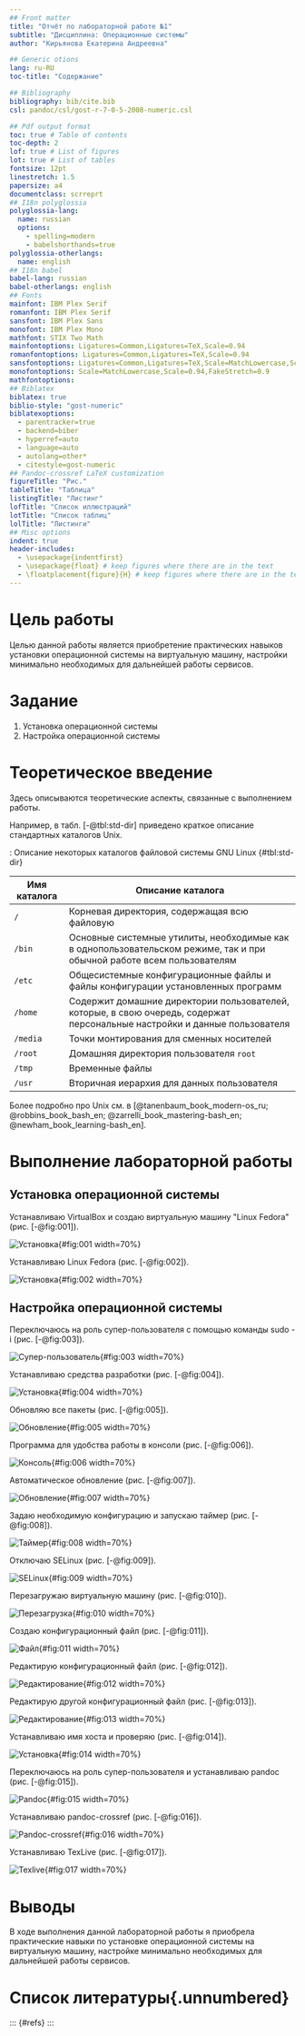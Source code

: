 ```yaml
---
## Front matter
title: "Отчёт по лабораторной работе №1"
subtitle: "Дисциплина: Операционные системы"
author: "Кирьянова Екатерина Андреевна"

## Generic otions
lang: ru-RU
toc-title: "Содержание"

## Bibliography
bibliography: bib/cite.bib
csl: pandoc/csl/gost-r-7-0-5-2008-numeric.csl

## Pdf output format
toc: true # Table of contents
toc-depth: 2
lof: true # List of figures
lot: true # List of tables
fontsize: 12pt
linestretch: 1.5
papersize: a4
documentclass: scrreprt
## I18n polyglossia
polyglossia-lang:
  name: russian
  options:
	- spelling=modern
	- babelshorthands=true
polyglossia-otherlangs:
  name: english
## I18n babel
babel-lang: russian
babel-otherlangs: english
## Fonts
mainfont: IBM Plex Serif
romanfont: IBM Plex Serif
sansfont: IBM Plex Sans
monofont: IBM Plex Mono
mathfont: STIX Two Math
mainfontoptions: Ligatures=Common,Ligatures=TeX,Scale=0.94
romanfontoptions: Ligatures=Common,Ligatures=TeX,Scale=0.94
sansfontoptions: Ligatures=Common,Ligatures=TeX,Scale=MatchLowercase,Scale=0.94
monofontoptions: Scale=MatchLowercase,Scale=0.94,FakeStretch=0.9
mathfontoptions:
## Biblatex
biblatex: true
biblio-style: "gost-numeric"
biblatexoptions:
  - parentracker=true
  - backend=biber
  - hyperref=auto
  - language=auto
  - autolang=other*
  - citestyle=gost-numeric
## Pandoc-crossref LaTeX customization
figureTitle: "Рис."
tableTitle: "Таблица"
listingTitle: "Листинг"
lofTitle: "Список иллюстраций"
lotTitle: "Список таблиц"
lolTitle: "Листинги"
## Misc options
indent: true
header-includes:
  - \usepackage{indentfirst}
  - \usepackage{float} # keep figures where there are in the text
  - \floatplacement{figure}{H} # keep figures where there are in the text
---
```


# Цель работы

Целью данной работы является приобретение практических навыков установки операционной системы на виртуальную машину, настройки минимально необходимых для дальнейшей работы сервисов.

# Задание

1. Установка операционной системы 
2. Настройка операционной системы 

# Теоретическое введение

Здесь описываются теоретические аспекты, связанные с выполнением работы.

Например, в табл. [-@tbl:std-dir] приведено краткое описание стандартных каталогов Unix.

: Описание некоторых каталогов файловой системы GNU Linux {#tbl:std-dir}

| Имя каталога | Описание каталога                                                                                                          |
|--------------|----------------------------------------------------------------------------------------------------------------------------|
| `/`          | Корневая директория, содержащая всю файловую                                                                               |
| `/bin `      | Основные системные утилиты, необходимые как в однопользовательском режиме, так и при обычной работе всем пользователям     |
| `/etc`       | Общесистемные конфигурационные файлы и файлы конфигурации установленных программ                                           |
| `/home`      | Содержит домашние директории пользователей, которые, в свою очередь, содержат персональные настройки и данные пользователя |
| `/media`     | Точки монтирования для сменных носителей                                                                                   |
| `/root`      | Домашняя директория пользователя  `root`                                                                                   |
| `/tmp`       | Временные файлы                                                                                                            |
| `/usr`       | Вторичная иерархия для данных пользователя                                                                                 |

Более подробно про Unix см. в [@tanenbaum_book_modern-os_ru; @robbins_book_bash_en; @zarrelli_book_mastering-bash_en; @newham_book_learning-bash_en].

# Выполнение лабораторной работы

## Установка операционной системы

Устанавливаю VirtualBox и создаю виртуальную машину "Linux Fedora" (рис. [-@fig:001]).

![Установка](image/1.png){#fig:001 width=70%}

Устанавливаю Linux Fedora (рис. [-@fig:002]).

![Установка](image/2.png){#fig:002 width=70%}

## Настройка операционной системы

Переключаюсь на роль супер-пользователя с помощью команды sudo -i (рис. [-@fig:003]).

![Супер-пользователь](image/3.png){#fig:003 width=70%}

Устанавливаю средства разработки (рис. [-@fig:004]).

![Установка](image/4.png){#fig:004 width=70%}

Обновляю все пакеты (рис. [-@fig:005]).

![Обновление](image/5.png){#fig:005 width=70%}

Программа для удобства работы в консоли (рис. [-@fig:006]).

![Консоль](image/6.png){#fig:006 width=70%}

Автоматическое обновление (рис. [-@fig:007]).

![Обновление](image/7.png){#fig:007 width=70%}

Задаю необходимую конфигурацию и запускаю таймер (рис. [-@fig:008]).

![Таймер](image/8.png){#fig:008 width=70%}

Отключаю SELinux (рис. [-@fig:009]).

![SELinux](image/9.png){#fig:009 width=70%}

Перезагружаю виртуальную машину (рис. [-@fig:010]).

![Перезагрузка](image/10.png){#fig:010 width=70%}

Создаю конфигурационный файл (рис. [-@fig:011]).

![Файл](image/11.png){#fig:011 width=70%}

Редактирую конфигурационный файл (рис. [-@fig:012]).

![Редактирование](image/12.png){#fig:012 width=70%}

Редактирую другой конфигурационный файл (рис. [-@fig:013]).

![Редактирование](image/13.png){#fig:013 width=70%}

Устанавливаю имя хоста и проверяю (рис. [-@fig:014]).

![Установка](image/14.png){#fig:014 width=70%}

Переключаюсь на роль супер-пользователя и устанавливаю pandoc (рис. [-@fig:015]).

![Pandoc](image/15.png){#fig:015 width=70%}

Устанавливаю pandoc-crossref (рис. [-@fig:016]).

![Pandoc-crossref](image/16.png){#fig:016 width=70%}

Устанавливаю TexLive (рис. [-@fig:017]).

![Texlive](image/17.png){#fig:017 width=70%}

# Выводы

В ходе выполнения данной лабораторной работы я приобрела практические навыки по установке операционной системы на виртуальную машину, настройке минимально необходимых для дальнейшей работы сервисов.

# Список литературы{.unnumbered}

::: {#refs}
:::
